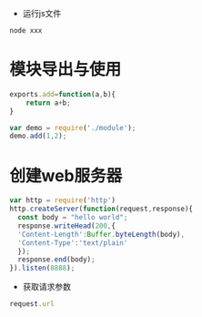 - 运行js文件

```shell
node xxx
```

# 模块导出与使用

```js
exports.add=function(a,b){
    return a+b;
}
```

```js
var demo = require('./module');
demo.add(1,2);
```

# 创建web服务器

```js
var http = require('http')
http.createServer(function(request,response){
  const body = "hello world";
  response.writeHead(200,{
  'Content-Length':Buffer.byteLength(body),
  'Content-Type':'text/plain'
  });
  response.end(body);
}).listen(8888);
```

- 获取请求参数

```js
request.url
```


